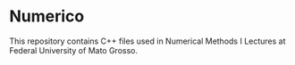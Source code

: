 # Numerico
This repository contains C++ files used in Numerical Methods I Lectures at Federal University of Mato Grosso.
